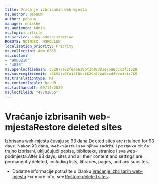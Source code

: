 ```yaml
---
title: Vraćanje izbrisanih web-mjesta
ms.author: pebaum
author: pebaum
manager: mnirkhe
ms.audience: Admin
ms.topic: article
ms.service: o365-administration
ROBOTS: NOINDEX, NOFOLLOW
localization_priority: Priority
ms.collection: Adm_O365
ms.custom:
- "9000210"
- "4836"
ms.openlocfilehash: 352977a82fea6628bf3de0d81e75a8ccc3fb1628
ms.sourcegitcommit: c6692ce0fa1358ec3529e59ca0ecdfdea4cdc759
ms.translationtype: MT
ms.contentlocale: hr-HR
ms.lasthandoff: 09/14/2020
ms.locfileid: "47701055"
---
```

# <a name="restore-deleted-sites"></a><span data-ttu-id="f98d0-102">Vraćanje izbrisanih web-mjesta</span><span class="sxs-lookup"><span data-stu-id="f98d0-102">Restore deleted sites</span></span>

<span data-ttu-id="f98d0-103">Izbrisana web-mjesta čuvaju se 93 dana.</span><span class="sxs-lookup"><span data-stu-id="f98d0-103">Deleted sites are retained for 93 days.</span></span> <span data-ttu-id="f98d0-104">Nakon 93 dana, web-mjesta i sav njihov sadržaj i postavke bit će trajno izbrisani, uključujući popise, biblioteke, stranice i sva web-podmjesta.</span><span class="sxs-lookup"><span data-stu-id="f98d0-104">After 93 days, sites and all their content and settings are permanently deleted, including lists, libraries, pages, and any subsites.</span></span>

- <span data-ttu-id="f98d0-105">Dodatne informacije potražite u članku [Vraćanje izbrisanih web-mjesta](https://docs.microsoft.com/sharepoint/restore-deleted-site-collection).</span><span class="sxs-lookup"><span data-stu-id="f98d0-105">For more info, see [Restore deleted sites](https://docs.microsoft.com/sharepoint/restore-deleted-site-collection).</span></span>
